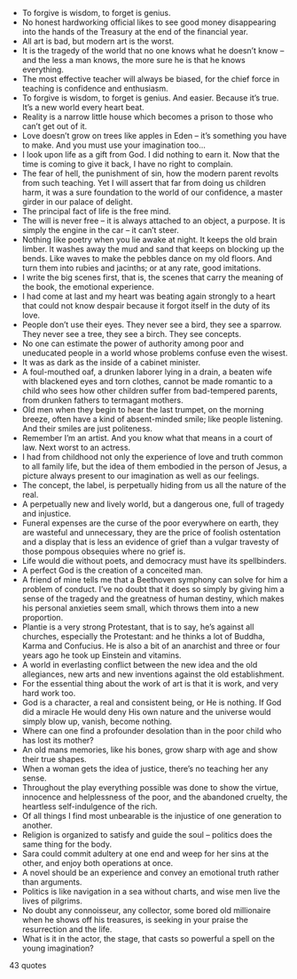  - To forgive is wisdom, to forget is genius.
 - No honest hardworking official likes to see good money disappearing into the hands of the Treasury at the end of the financial year.
 - All art is bad, but modern art is the worst.
 - It is the tragedy of the world that no one knows what he doesn’t know – and the less a man knows, the more sure he is that he knows everything.
 - The most effective teacher will always be biased, for the chief force in teaching is confidence and enthusiasm.
 - To forgive is wisdom, to forget is genius. And easier. Because it’s true. It’s a new world every heart beat.
 - Reality is a narrow little house which becomes a prison to those who can’t get out of it.
 - Love doesn’t grow on trees like apples in Eden – it’s something you have to make. And you must use your imagination too...
 - I look upon life as a gift from God. I did nothing to earn it. Now that the time is coming to give it back, I have no right to complain.
 - The fear of hell, the punishment of sin, how the modern parent revolts from such teaching. Yet I will assert that far from doing us children harm, it was a sure foundation to the world of our confidence, a master girder in our palace of delight.
 - The principal fact of life is the free mind.
 - The will is never free – it is always attached to an object, a purpose. It is simply the engine in the car – it can’t steer.
 - Nothing like poetry when you lie awake at night. It keeps the old brain limber. It washes away the mud and sand that keeps on blocking up the bends. Like waves to make the pebbles dance on my old floors. And turn them into rubies and jacinths; or at any rate, good imitations.
 - I write the big scenes first, that is, the scenes that carry the meaning of the book, the emotional experience.
 - I had come at last and my heart was beating again strongly to a heart that could not know despair because it forgot itself in the duty of its love.
 - People don’t use their eyes. They never see a bird, they see a sparrow. They never see a tree, they see a birch. They see concepts.
 - No one can estimate the power of authority among poor and uneducated people in a world whose problems confuse even the wisest.
 - It was as dark as the inside of a cabinet minister.
 - A foul-mouthed oaf, a drunken laborer lying in a drain, a beaten wife with blackened eyes and torn clothes, cannot be made romantic to a child who sees how other children suffer from bad-tempered parents, from drunken fathers to termagant mothers.
 - Old men when they begin to hear the last trumpet, on the morning breeze, often have a kind of absent-minded smile; like people listening. And their smiles are just politeness.
 - Remember I’m an artist. And you know what that means in a court of law. Next worst to an actress.
 - I had from childhood not only the experience of love and truth common to all family life, but the idea of them embodied in the person of Jesus, a picture always present to our imagination as well as our feelings.
 - The concept, the label, is perpetually hiding from us all the nature of the real.
 - A perpetually new and lively world, but a dangerous one, full of tragedy and injustice.
 - Funeral expenses are the curse of the poor everywhere on earth, they are wasteful and unnecessary, they are the price of foolish ostentation and a display that is less an evidence of grief than a vulgar travesty of those pompous obsequies where no grief is.
 - Life would die without poets, and democracy must have its spellbinders.
 - A perfect God is the creation of a conceited man.
 - A friend of mine tells me that a Beethoven symphony can solve for him a problem of conduct. I’ve no doubt that it does so simply by giving him a sense of the tragedy and the greatness of human destiny, which makes his personal anxieties seem small, which throws them into a new proportion.
 - Plantie is a very strong Protestant, that is to say, he’s against all churches, especially the Protestant: and he thinks a lot of Buddha, Karma and Confucius. He is also a bit of an anarchist and three or four years ago he took up Einstein and vitamins.
 - A world in everlasting conflict between the new idea and the old allegiances, new arts and new inventions against the old establishment.
 - For the essential thing about the work of art is that it is work, and very hard work too.
 - God is a character, a real and consistent being, or He is nothing. If God did a miracle He would deny His own nature and the universe would simply blow up, vanish, become nothing.
 - Where can one find a profounder desolation than in the poor child who has lost its mother?
 - An old mans memories, like his bones, grow sharp with age and show their true shapes.
 - When a woman gets the idea of justice, there’s no teaching her any sense.
 - Throughout the play everything possible was done to show the virtue, innocence and helplessness of the poor, and the abandoned cruelty, the heartless self-indulgence of the rich.
 - Of all things I find most unbearable is the injustice of one generation to another.
 - Religion is organized to satisfy and guide the soul – politics does the same thing for the body.
 - Sara could commit adultery at one end and weep for her sins at the other, and enjoy both operations at once.
 - A novel should be an experience and convey an emotional truth rather than arguments.
 - Politics is like navigation in a sea without charts, and wise men live the lives of pilgrims.
 - No doubt any connoisseur, any collector, some bored old millionaire when he shows off his treasures, is seeking in your praise the resurrection and the life.
 - What is it in the actor, the stage, that casts so powerful a spell on the young imagination?

43 quotes